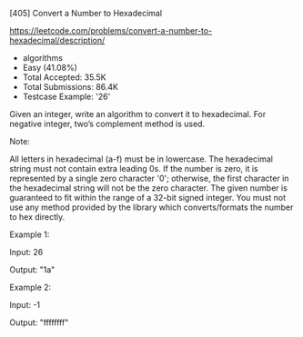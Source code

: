 [405] Convert a Number to Hexadecimal  

https://leetcode.com/problems/convert-a-number-to-hexadecimal/description/

* algorithms
* Easy (41.08%)
* Total Accepted:    35.5K
* Total Submissions: 86.4K
* Testcase Example:  '26'


Given an integer, write an algorithm to convert it to hexadecimal. For negative integer, two’s complement method is used.


Note:

All letters in hexadecimal (a-f) must be in lowercase.
The hexadecimal string must not contain extra leading 0s. If the number is zero, it is represented by a single zero character '0'; otherwise, the first character in the hexadecimal string will not be the zero character.
The given number is guaranteed to fit within the range of a 32-bit signed integer.
You must not use any method provided by the library which converts/formats the number to hex directly.



Example 1:

Input:
26

Output:
"1a"



Example 2:

Input:
-1

Output:
"ffffffff"


